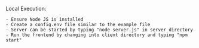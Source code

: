 Local Execution:

    - Ensure Node JS is installed
    - Create a config.env file similar to the example file
    - Server can be started by typing "node server.js" in server directory
    - Run the frontend by changing into client directory and typing "npm start"